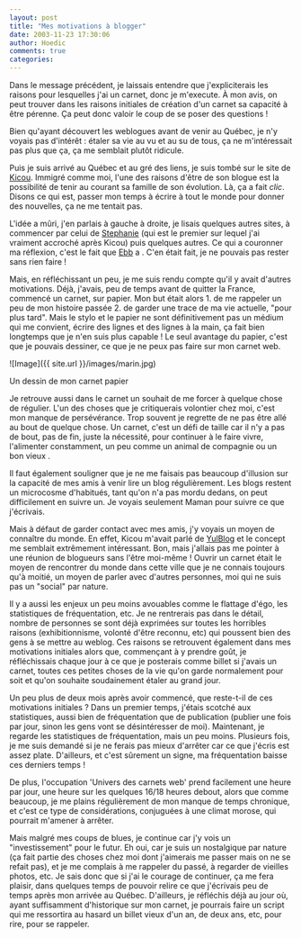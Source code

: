 ```yaml
---
layout: post
title: "Mes motivations à blogger"
date: 2003-11-23 17:30:06
author: Hoedic
comments: true
categories: 
---
```



Dans le message précédent, je laissais entendre que j'expliciterais les raisons pour lesquelles j'ai un carnet, donc je m'execute. À mon avis, on peut trouver dans les raisons initiales de création d'un carnet sa capacité à être pérenne. Ça peut donc valoir le coup de se poser des questions !

Bien qu'ayant découvert les weblogues avant de venir au Québec, je n'y voyais pas d'intérêt : étaler sa vie au vu et au su de tous, ça ne m'intéressait pas plus que ça, ça me semblait plutôt ridicule.

Puis je suis arrivé au Québec et au gré des liens, je suis tombé sur le site de <a href="http://blog.kicou.com/" title="[Kicou]">Kicou</a>. Immigré comme moi, l'une des raisons d'être de son blogue est la possibilité de tenir au courant sa famille de son évolution. Là, ça a fait *clic*. Disons ce qui est, passer mon temps à écrire à tout le monde pour donner des nouvelles, ça ne me tentait pas.

L'idée a mûri, j'en parlais à gauche à droite, je lisais quelques autres sites, à commencer par celui de <a href="http://unadorned.org/dandruff/" title="Une autre gréviste ?">Stephanie</a> (qui est le premier sur lequel j'ai vraiment accroché après Kicou) puis quelques autres. Ce qui a couronner ma réflexion, c'est le fait que <a href="http://ebb.monblogue.com/" title="Le Voltigeur et l'Impératrice">Ebb</a> a . C'en était fait, je ne pouvais pas rester sans rien faire !

Mais, en réfléchissant un peu, je me suis rendu compte qu'il y avait d'autres motivations. Déjà, j'avais, peu de temps avant de quitter la France, commencé un carnet, sur papier. Mon but était alors 1. de me rappeler un peu de mon histoire passée 2. de garder une trace de ma vie actuelle, "pour plus tard". Mais le stylo et le papier ne sont définitivement pas un médium qui me convient, écrire des lignes et des lignes à la main, ça fait bien longtemps que je n'en suis plus capable ! Le seul avantage du papier, c'est que je pouvais dessiner, ce que je ne peux pas faire sur mon carnet web.

![Image]({{ site.url }}/images/marin.jpg)
<div class="photoattrib">Un dessin de mon carnet papier</div>



Je retrouve aussi dans le carnet un souhait de me forcer à quelque chose de régulier. L'un des choses que je critiquerais volontier chez moi, c'est mon manque de persévérance. Trop souvent je regrette de ne pas être allé au bout de quelque chose. Un carnet, c'est un défi de taille car il n'y a pas de bout, pas de fin, juste la nécessité, pour continuer à le faire vivre, l'alimenter constamment, un peu comme un animal de compagnie ou un bon vieux .

Il faut également souligner que je ne me faisais pas beaucoup d'illusion sur la capacité de mes amis à venir lire un blog régulièrement. Les blogs restent un microcosme d'habitués, tant qu'on n'a pas mordu dedans, on peut difficilement en suivre un. Je voyais seulement Maman pour suivre ce que j'écrivais.

Mais à défaut de garder contact avec mes amis, j'y voyais un moyen de connaître du monde. En effet, Kicou m'avait parlé de <a href="http://www.geekwardho.org/yulblog/" title="Les blogueurs montréalais">YulBlog</a> et le concept me semblait extrêmement intéressant. Bon, mais j'allais pas me pointer à une réunion de blogueurs sans l'être moi-même ! Ouvrir un carnet était le moyen de rencontrer du monde dans cette ville que je ne connais toujours qu'à moitié, un moyen de parler avec d'autres personnes, moi qui ne suis pas un "social" par nature.

Il y a aussi les enjeux un peu moins avouables comme le flattage d'égo, les statistiques de fréquentation, etc. Je ne rentrerais pas dans le détail, nombre de personnes se sont déjà exprimées sur toutes les horribles raisons (exhibitionnisme, volonté d'être reconnu, etc) qui poussent bien des gens à se mettre au weblog. Ces raisons se retrouvent également dans mes motivations initiales alors que, commençant à y prendre goût, je réfléchissais chaque jour à ce que je posterais comme billet si j'avais un carnet, toutes ces petites choses de la vie qu'on garde normalement pour soit et qu'on souhaite soudainement étaler au grand jour.

Un peu plus de deux mois après avoir commencé, que reste-t-il de ces motivations initiales ? Dans un premier temps, j'étais scotché aux statistiques, aussi bien de fréquentation que de publication (publier une fois par jour, sinon les gens vont se désintéresser de moi). Maintenant, je regarde les statistiques de fréquentation, mais un peu moins. Plusieurs fois, je me suis demandé si je ne ferais pas mieux d'arrêter car ce que j'écris est assez plate. D'ailleurs, et c'est sûrement un signe, ma fréquentation baisse ces derniers temps !

De plus, l'occupation 'Univers des carnets web' prend facilement une heure par jour, une heure sur les quelques 16/18 heures debout, alors que comme beaucoup, je me plains régulièrement de mon manque de temps chronique, et c'est ce type de considérations, conjuguées à une climat morose, qui pourrait m'amener à arrêter.

Mais malgré mes coups de blues, je continue car j'y vois un "investissement" pour le futur. Eh oui, car je suis un nostalgique par nature (ça fait partie des choses chez moi dont j'aimerais me passer mais on ne se refait pas), et je me complais à me rappeler du passé, à regarder de vieilles photos, etc. Je sais donc que si j'ai le courage de continuer, ça me fera plaisir, dans quelques temps de pouvoir relire ce que j'écrivais peu de temps après mon arrivée au Québec. D'ailleurs, je réfléchis déjà au jour où, ayant suffisamment d'historique sur mon carnet, je pourrais faire un script qui me ressortira au hasard un billet vieux d'un an, de deux ans, etc, pour rire, pour se rappeler.